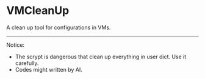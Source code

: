 # VMCleanUp
A clean up tool for configurations in VMs.



---
Notice:
* The scrypt is dangerous that clean up everything in user dict. Use it carefully.
* Codes might written by AI.
